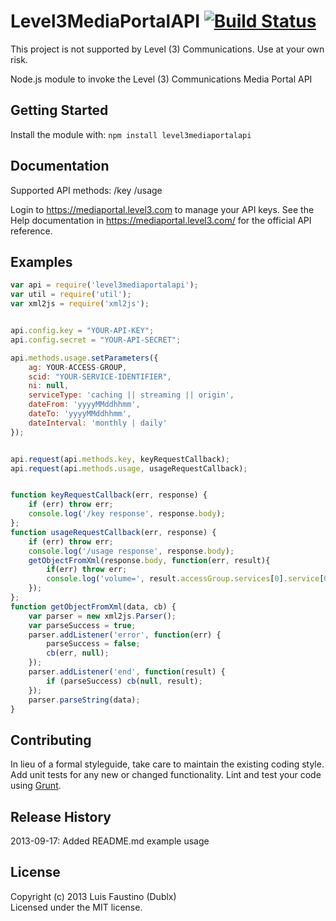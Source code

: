 # Level3MediaPortalAPI [![Build Status](https://secure.travis-ci.org/dublx/Level3MediaPortalAPI.png?branch=master)](http://travis-ci.org/dublx/Level3MediaPortalAPI)

This project is not supported by Level (3) Communications. 
Use at your own risk.

Node.js module to invoke the Level (3) Communications Media Portal API 

## Getting Started
Install the module with: `npm install level3mediaportalapi`

## Documentation
Supported API methods:
/key
/usage

Login to https://mediaportal.level3.com to manage your API keys. 
See the Help documentation in https://mediaportal.level3.com/ for the official API reference.

## Examples
```javascript
var api = require('level3mediaportalapi');
var util = require('util');
var xml2js = require('xml2js');


api.config.key = "YOUR-API-KEY";
api.config.secret = "YOUR-API-SECRET";

api.methods.usage.setParameters({
	ag: YOUR-ACCESS-GROUP,
	scid: "YOUR-SERVICE-IDENTIFIER",
	ni: null,
	serviceType: 'caching || streaming || origin',
	dateFrom: 'yyyyMMddhhmm',
	dateTo: 'yyyyMMddhhmm',
	dateInterval: 'monthly | daily'
});


api.request(api.methods.key, keyRequestCallback);
api.request(api.methods.usage, usageRequestCallback);


function keyRequestCallback(err, response) {
	if (err) throw err;
	console.log('/key response', response.body);
};
function usageRequestCallback(err, response) {
	if (err) throw err;
	console.log('/usage response', response.body);
	getObjectFromXml(response.body, function(err, result){
		if(err) throw err;
		console.log('volume=', result.accessGroup.services[0].service[0].summaryData[0].volume);
	});
};
function getObjectFromXml(data, cb) {
	var parser = new xml2js.Parser();
	var parseSuccess = true;
	parser.addListener('error', function(err) {
		parseSuccess = false;
		cb(err, null);
	});
	parser.addListener('end', function(result) {
		if (parseSuccess) cb(null, result);
	});
	parser.parseString(data);
}
```

## Contributing
In lieu of a formal styleguide, take care to maintain the existing coding style. Add unit tests for any new or changed functionality. Lint and test your code using [Grunt](http://gruntjs.com/).

## Release History
2013-09-17: Added README.md example usage

## License
Copyright (c) 2013 Luis Faustino (Dublx)  
Licensed under the MIT license.

